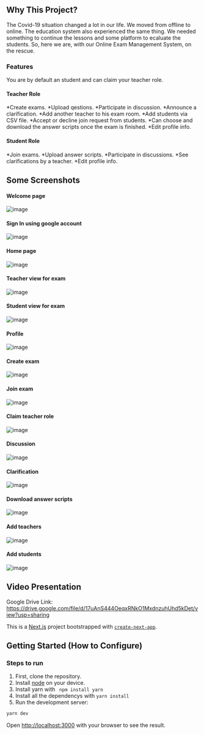 ## Why This Project?
The Covid-19 situation changed a lot in our life. We moved from offline to online. The education system also experienced the same thing. We needed something to continue the lessons and some platform to ecaluate the students. So, here we are, with our Online Exam Management System, on the rescue.
### Features
You are by default an student and can claim your teacher role.
#### Teacher Role
*Create exams.
*Upload qestions.
*Participate in discussion.
*Announce a clarification.
*Add another teacher to his exam room.
*Add students via CSV file.
*Accept or decline join request from students.
*Can choose and download the answer scripts once the exam is finished.
*Edit profile info.
#### Student Role
*Join exams.
*Upload answer scripts.
*Participate in discussions.
*See clarifications by a teacher.
*Edit profile info.

## Some Screenshots
#### Welcome page
![image](https://user-images.githubusercontent.com/48941190/145945686-b28ea7a7-489a-4feb-92a5-ae7ce9fcd7e6.png)
#### Sign In using google account
![image](https://user-images.githubusercontent.com/48941190/145945757-8e385c6f-2aed-4751-a9aa-7985a433e316.png)
#### Home page
![image](https://user-images.githubusercontent.com/48941190/145945789-d76c4be4-6451-4a50-baf0-bb3435b821e7.png)
#### Teacher view for exam
![image](https://user-images.githubusercontent.com/48941190/145945889-3c8d6698-00d9-4c2b-952f-76a059fe06b3.png)
#### Student view for exam
![image](https://user-images.githubusercontent.com/48941190/145945977-b6f65356-5d80-4bc4-9af5-33bdcb57a322.png)
#### Profile
![image](https://user-images.githubusercontent.com/48941190/145946073-c7a61f8e-e8d2-492f-94d4-9de214a7b955.png)
#### Create exam
![image](https://user-images.githubusercontent.com/48941190/145946191-7e0fd042-dc01-4623-8487-87f784514351.png)
#### Join exam
![image](https://user-images.githubusercontent.com/48941190/145946241-af0beeda-4c68-495a-88aa-782988f10dc9.png)
#### Claim teacher role
![image](https://user-images.githubusercontent.com/48941190/145946320-ef4bdd90-2f93-4d6b-83f2-c6347001c206.png)
#### Discussion
![image](https://user-images.githubusercontent.com/48941190/145946382-d4c312ab-f388-4c00-aef9-79235eecd35b.png)
#### Clarification
![image](https://user-images.githubusercontent.com/48941190/145946421-119f2e13-75d3-4190-a8c0-8ba998649a53.png)
#### Download answer scripts
![image](https://user-images.githubusercontent.com/48941190/145946481-719333cb-dde4-4788-8533-6fad9ec0b991.png)
#### Add teachers
![image](https://user-images.githubusercontent.com/48941190/145946525-ac0ce9b1-27e1-469c-90d6-f26d923b22d5.png)
#### Add students
![image](https://user-images.githubusercontent.com/48941190/145946561-c79cab23-fff2-488c-a542-6e31572327d2.png)

## Video Presentation
Google Drive Link: https://drive.google.com/file/d/17uAnS444OeqxRNkO1MxdnzuhUhd5kDet/view?usp=sharing

This is a [Next.js](https://nextjs.org/) project bootstrapped with [`create-next-app`](https://github.com/vercel/next.js/tree/canary/packages/create-next-app).

## Getting Started (How to Configure)
### Steps to run 
1) First, clone the repository.
2) Install [node](https://nodejs.org/en/) on your device.
3) Install yarn with ``` npm install yarn```
4) Install all the dependencys with ```yarn install```
6) Run the development server:

```bash
yarn dev
```

Open [http://localhost:3000](http://localhost:3000) with your browser to see the result.
